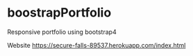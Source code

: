 # boostrapPortfolio

Responsive portfolio using bootstrap4

Website
https://secure-falls-89537.herokuapp.com/index.html
